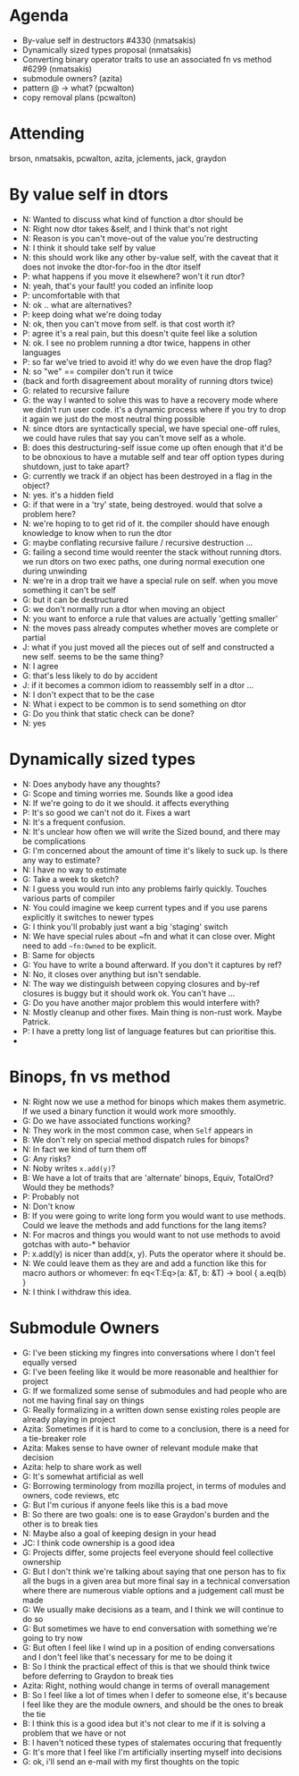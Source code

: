 # Agenda
- By-value self in destructors #4330 (nmatsakis)
- Dynamically sized types proposal (nmatsakis)
- Converting binary operator traits to use an associated fn vs method #6299 (nmatsakis)
- submodule owners? (azita)
- pattern @ -> what? (pcwalton)
- copy removal plans (pcwalton)

# Attending
brson, nmatsakis, pcwalton, azita, jclements, jack, graydon

# By value self in dtors
- N: Wanted to discuss what kind of function a dtor should be
- N: Right now dtor takes &self, and I think that's not right
- N: Reason is you can't move-out of the value you're destructing
- N: I think it should take self by value
- N: this should work like any other by-value self, with the caveat that it does not invoke the dtor-for-foo in the dtor itself
- P: what happens if you move it elsewhere? won't it run dtor?
- N: yeah, that's your fault! you coded an infinite loop
- P: uncomfortable with that
- N: ok .. what are alternatives?
- P: keep doing what we're doing today
- N: ok, then you can't move from self. is that cost worth it?
- P: agree it's a real pain, but this doesn't quite feel like a solution
- N: ok. I see no problem running a dtor twice, happens in other languages
- P: so far we've tried to avoid it! why do we even have the drop flag?
- N: so "we" == compiler don't run it twice
- (back and forth disagreement about morality of running dtors twice)
- G: related to recursive failure
- G: the way I wanted to solve this was to have a recovery mode where we didn't run user code. it's a dynamic process where if you try to drop it again we just do the most neutral thing possible
- N: since dtors are syntactically special, we have special one-off rules, we could have rules that say you can't move self as a whole.
- B:  does this destructuring-self issue come up often enough that it'd be to  be obnoxious to have a mutable self and tear off option types during  shutdown, just to take apart?
- G: currently we track if an object has been destroyed in a flag in the object?
- N: yes. it's a hidden field
- G: if that were in a 'try' state, being destroyed. would that solve a problem here?
- N: we're hoping to to get rid of it. the compiler should have enough knowledge to know when to run the dtor
- G: maybe conflating recursive failure / recursive destruction ...
- G: failing a second time would reenter the stack without running dtors. we run dtors on two exec paths, one during normal execution one during unwinding
- N: we're in a drop trait we have a special rule on self. when you move something it can't be self
- G: but it can be destructured
- G: we don't normally run a dtor when moving an object
- N: you want to enforce a rule that values are actually 'getting smaller'
- N: the moves pass already computes whether moves are complete or partial
- J: what if you just moved all the pieces out of self and constructed a new self. seems to be the same thing?
- N: I agree
- G: that's less likely to do by accident
- J: if it becomes a common idiom to reassembly self in a dtor ...
- N: I don't expect that to be the case
- N: What i expect to be common is to send something on dtor
- G: Do you think that static check can be done?
- N: yes

# Dynamically sized types

- N: Does anybody have any thoughts?
- G: Scope and timing worries me. Sounds like a good idea
- N: If we're going to do it we should. it affects everything
- P: It's so good we can't not do it. Fixes a wart
- N: It's a frequent confusion.
- N: It's unclear how often we will write the Sized bound, and there may be complications
- G: I'm concerned about the amount of time it's likely to suck up. Is there any way to estimate?
- N: I have no way to estimate
- G: Take a week to sketch?
- N: I guess you would run into any problems fairly quickly. Touches various parts of compiler
- N: You could imagine we keep current types and if you use parens explicitly it switches to newer types
- G: I think you'll probably just want a big 'staging' switch
- N: We have special rules about ~fn and what it can close over. Might need to add `~fn:Owned` to be explicit.
- B: Same for objects
- G: You have to write a bound afterward. If you don't it captures by ref?
- N: No, it closes over anything but isn't sendable.
- N: The way we distinguish between copying closures and by-ref closures is buggy but it should work ok. You can't have ... <missed>
- G: Do you have another major problem this would interfere with?
- N: Mostly cleanup and other fixes. Main thing is non-rust work. Maybe Patrick.
- P: I have a pretty long list of language features but can prioritise this.
- <boring stuff>

# Binops, fn vs method

- N: Right now we use a method for binops which makes them asymetric. If we used a binary function it would work more smoothly.
- G: Do we have associated functions working?
- N: They work in the most common case, when `Self` appears in 
- B: We don't rely on special method dispatch rules for binops?
- N: In fact we kind of turn them off
- G: Any risks?
- N: Noby writes `x.add(y)`?
- B: We have a lot of traits that are 'alternate' binops, Equiv, TotalOrd? Would they be methods?
- P: Probably not
- N: Don't know
- B: If you were going to write long form you would want to use methods. Could we leave the methods and add functions for the lang items?
- N: For macros and things you would want to not use methods to avoid gotchas with auto-* behavior
- P: x.add(y) is nicer than add(x, y). Puts the operator where it should be.
- N: We could leave them as they are and add a function like this for macro authors or whomever:
    fn eq<T:Eq>(a: &T, b: &T) -> bool { a.eq(b) }
- N: I think I withdraw this idea.

# Submodule Owners

- G: I've been sticking my fingres into conversations where I don't feel equally versed
- G: I've been feeling like it would be more reasonable and healthier for project
- G: If we formalized some sense of submodules and had people who are not me having final say on things
- G: Really formalizing in a written down sense existing roles people are already playing in project
- Azita: Sometimes if it is hard to come to a conclusion, there is a need for a tie-breaker role
- Azita: Makes sense to have owner of relevant module make that decision
- Azita: help to share work as well
- G: It's somewhat artificial as well
- G: Borrowing terminology from mozilla project, in terms of modules and owners, code reviews, etc
- G: But I'm curious if anyone feels like this is a bad move
- B: So there are two goals: one is to ease Graydon's burden and the other is to break ties
- N: Maybe also a goal of keeping design in your head
- JC: I think code ownership is a good idea
- G: Projects differ, some projects feel everyone should feel collective ownership
- G: But I don't think we're talking about saying that one person has to fix all the bugs in a given area but more final say in a technical conversation where there are numerous viable options and a judgement call must be made
- G: We usually make decisions as a team, and I think we will continue to do so
- G: But sometimes we have to end conversation with something we're going to try now
- G: But often I feel like I wind up in a position of ending conversations and I don't feel like that's necessary for me to be doing it
- B: So I think the practical effect of this is that we should think twice before deferring to Graydon to break ties
- Azita: Right, nothing would change in terms of overall management
- B: So I feel like a lot of times when I defer to someone else, it's because I feel like they are the module owners, and should be the ones to break the tie
- B: I think this is a good idea but it's not clear to me if it is solving a problem that we have or not
- B: I haven't noticed these types of stalemates occuring that frequently
- G: It's more that I feel like I'm artificially inserting myself into decisions
- G: ok, i'll send an e-mail with my first thoughts on the topic

